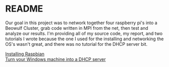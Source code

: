 # README

Our goal in this project was to network together four raspberry pi's into a Beowulf Cluster, grab code written in MPI from the net, then test and analyze our results. I'm providing all of my source code, my report, and two tutorials I wrote because the one I used for the installing and networking the OS's wasn't great, and there was no tutorial for the DHCP server bit. 

[Installing Raspbian](https://github.com/fakeranderson/BeowulfCluster/blob/master/mpi_tutorial.txt)  
[Turn your Windows machine into a DHCP server](https://github.com/fakeranderson/BeowulfCluster/blob/master/dhcp_tutorial.md)

